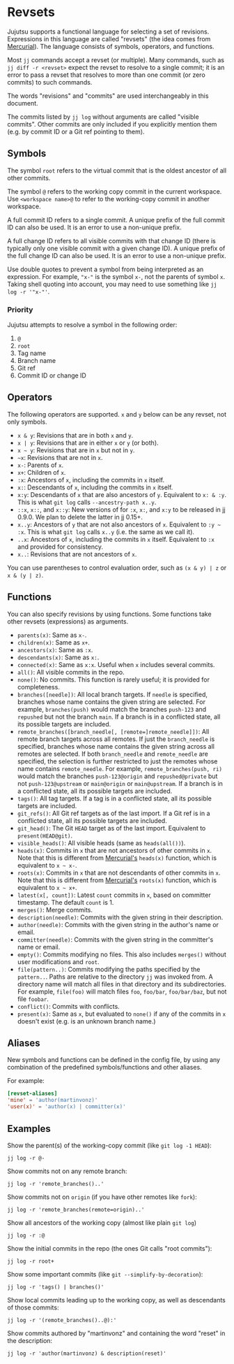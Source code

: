 # Revsets

Jujutsu supports a functional language for selecting a set of revisions.
Expressions in this language are called "revsets" (the idea comes from
[Mercurial](https://www.mercurial-scm.org/repo/hg/help/revsets)). The language
consists of symbols, operators, and functions.

Most `jj` commands accept a revset (or multiple). Many commands, such as
`jj diff -r <revset>` expect the revset to resolve to a single commit; it is an
error to pass a revset that resolves to more than one commit (or zero commits)
to such commands.

The words "revisions" and "commits" are used interchangeably in this document.

The commits listed by `jj log` without arguments are called "visible commits".
Other commits are only included if you explicitly mention them (e.g. by commit
ID or a Git ref pointing to them).

## Symbols

The symbol `root` refers to the virtual commit that is the oldest ancestor of
all other commits.

The symbol `@` refers to the working copy commit in the current workspace. Use
`<workspace name>@` to refer to the working-copy commit in another workspace.

A full commit ID refers to a single commit. A unique prefix of the full commit
ID can also be used. It is an error to use a non-unique prefix.

A full change ID refers to all visible commits with that change ID (there is
typically only one visible commit with a given change ID). A unique prefix of
the full change ID can also be used. It is an error to use a non-unique prefix.

Use double quotes to prevent a symbol from being interpreted as an expression.
For example, `"x-"` is the symbol `x-`, not the parents of symbol `x`. Taking
shell quoting into account, you may need to use something like
`jj log -r '"x-"'`.

### Priority

Jujutsu attempts to resolve a symbol in the following order:

1. `@`
2. `root`
3. Tag name
4. Branch name
5. Git ref
6. Commit ID or change ID

## Operators

The following operators are supported. `x` and `y` below can be any revset, not
only symbols.

- `x & y`: Revisions that are in both `x` and `y`.
- `x | y`: Revisions that are in either `x` or `y` (or both).
- `x ~ y`: Revisions that are in `x` but not in `y`.
- `~x`: Revisions that are not in `x`.
- `x-`: Parents of `x`.
- `x+`: Children of `x`.
- `:x`: Ancestors of `x`, including the commits in `x` itself.
- `x:`: Descendants of `x`, including the commits in `x` itself.
- `x:y`: Descendants of `x` that are also ancestors of `y`. Equivalent to
  `x: & :y`. This is what `git log` calls `--ancestry-path x..y`.
- `::x`, `x::`, and `x::y`: New versions of for `:x`, `x:`, and `x:y` to be
  released in jj 0.9.0. We plan to delete the latter in jj 0.15+.
- `x..y`: Ancestors of `y` that are not also ancestors of `x`. Equivalent to
  `:y ~ :x`. This is what `git log` calls `x..y` (i.e. the same as we call it).
- `..x`: Ancestors of `x`, including the commits in `x` itself. Equivalent to
  `:x` and provided for consistency.
- `x..`: Revisions that are not ancestors of `x`.

You can use parentheses to control evaluation order, such as `(x & y) | z` or
`x & (y | z)`.

## Functions

You can also specify revisions by using functions. Some functions take other
revsets (expressions) as arguments.

- `parents(x)`: Same as `x-`.
- `children(x)`: Same as `x+`.
- `ancestors(x)`: Same as `:x`.
- `descendants(x)`: Same as `x:`.
- `connected(x)`: Same as `x:x`. Useful when `x` includes several commits.
- `all()`: All visible commits in the repo.
- `none()`: No commits. This function is rarely useful; it is provided for
  completeness.
- `branches([needle])`: All local branch targets. If `needle` is specified,
  branches whose name contains the given string are selected. For example,
  `branches(push)` would match the branches `push-123` and `repushed` but not
  the branch `main`. If a branch is in a conflicted state, all its possible
  targets are included.
- `remote_branches([branch_needle[, [remote=]remote_needle]])`: All remote
  branch targets across all remotes. If just the `branch_needle` is specified,
  branches whose name contains the given string across all remotes are selected.
  If both `branch_needle` and `remote_needle` are specified, the selection is
  further restricted to just the remotes whose name contains `remote_needle`.
  For example, `remote_branches(push, ri)` would match the branches
  `push-123@origin` and `repushed@private` but not `push-123@upstream` or
  `main@origin` or `main@upstream`. If a branch is in a conflicted state, all
  its possible targets are included.
- `tags()`: All tag targets. If a tag is in a conflicted state, all its possible
  targets are included.
- `git_refs()`: All Git ref targets as of the last import. If a Git ref is in a
  conflicted state, all its possible targets are included.
- `git_head()`: The Git `HEAD` target as of the last import. Equivalent to
  `present(HEAD@git)`.
- `visible_heads()`: All visible heads (same as `heads(all())`).
- `heads(x)`: Commits in `x` that are not ancestors of other commits in `x`.
  Note that this is different from
  [Mercurial's](https://repo.mercurial-scm.org/hg/help/revsets) `heads(x)`
  function, which is equivalent to `x ~ x-`.
- `roots(x)`: Commits in `x` that are not descendants of other commits in `x`.
  Note that this is different from
  [Mercurial's](https://repo.mercurial-scm.org/hg/help/revsets) `roots(x)`
  function, which is equivalent to `x ~ x+`.
- `latest(x[, count])`: Latest `count` commits in `x`, based on committer
  timestamp. The default `count` is 1.
- `merges()`: Merge commits.
- `description(needle)`: Commits with the given string in their description.
- `author(needle)`: Commits with the given string in the author's name or email.
- `committer(needle)`: Commits with the given string in the committer's name or
  email.
- `empty()`: Commits modifying no files. This also includes `merges()` without
  user modifications and `root`.
- `file(pattern..)`: Commits modifying the paths specified by the `pattern..`.
  Paths are relative to the directory `jj` was invoked from. A directory name
  will match all files in that directory and its subdirectories. For example,
  `file(foo)` will match files `foo`, `foo/bar`, `foo/bar/baz`, but not file
  `foobar`.
- `conflict()`: Commits with conflicts.
- `present(x)`: Same as `x`, but evaluated to `none()` if any of the commits in
  `x` doesn't exist (e.g. is an unknown branch name.)

## Aliases

New symbols and functions can be defined in the config file, by using any
combination of the predefined symbols/functions and other aliases.

For example:

```toml
[revset-aliases]
'mine' = 'author(martinvonz)'
'user(x)' = 'author(x) | committer(x)'
```

## Examples

Show the parent(s) of the working-copy commit (like `git log -1 HEAD`):

```
jj log -r @-
```

Show commits not on any remote branch:

```
jj log -r 'remote_branches()..'
```

Show commits not on `origin` (if you have other remotes like `fork`):

```
jj log -r 'remote_branches(remote=origin)..'
```

Show all ancestors of the working copy (almost like plain `git log`)

```
jj log -r :@
```

Show the initial commits in the repo (the ones Git calls "root commits"):

```
jj log -r root+
```

Show some important commits (like `git --simplify-by-decoration`):

```
jj log -r 'tags() | branches()'
```

Show local commits leading up to the working copy, as well as descendants of
those commits:

```
jj log -r '(remote_branches()..@):'
```

Show commits authored by "martinvonz" and containing the word "reset" in the
description:

```
jj log -r 'author(martinvonz) & description(reset)'
```
